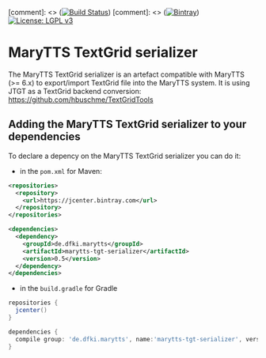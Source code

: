[comment]: <> ([![Build Status](https://travis-ci.org/marytts/marytts-tgt-serializer.svg?branch=master)](https://travis-ci.org/marytts/marytts-tgt-serializer))
[comment]: <> ([![Bintray](https://img.shields.io/bintray/v/marytts/maven/marytts-tgt-serializer.svg)](https://bintray.com/marytts/maven/marytts-tgt-serializer))
[![License: LGPL v3](https://img.shields.io/badge/License-LGPL%20v3-blue.svg)](http://www.gnu.org/licenses/lgpl-3.0)

# MaryTTS TextGrid serializer

The MaryTTS TextGrid serializer is an artefact compatible with MaryTTS (>= 6.x) to export/import TextGrid file into the MaryTTS system. It is using JTGT as a TextGrid backend conversion: https://github.com/hbuschme/TextGridTools

## Adding the MaryTTS TextGrid serializer to your dependencies

To declare a depency on the MaryTTS TextGrid serializer you can do it:

- in the `pom.xml` for Maven:
```xml
<repositories>
  <repository>
    <url>https://jcenter.bintray.com</url>
  </repository>
</repositories>

<dependencies>
  <dependency>
    <groupId>de.dfki.marytts</groupId>
    <artifactId>marytts-tgt-serializer</artifactId>
    <version>0.5</version>
  </dependency>
</dependencies>
```
- in the `build.gradle` for Gradle
```groovy
repositories {
  jcenter()
}

dependencies {
  compile group: 'de.dfki.marytts', name:'marytts-tgt-serializer', version: '0.5'
}
```
